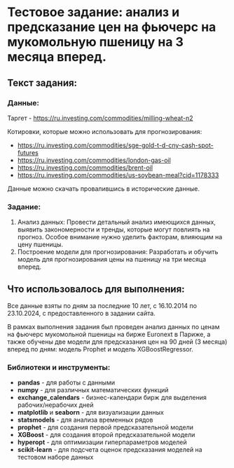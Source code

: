 # Тестовое задание: анализ и предсказание цен на фьючерс на мукомольную пшеницу на 3 месяца вперед.

## Текст задания:

### Данные: 
Таргет -  https://ru.investing.com/commodities/milling-wheat-n2 

Котировки, которые можно использовать для прогнозирования:
- https://ru.investing.com/commodities/sge-gold-t-d-cny-cash-spot-futures
- https://ru.investing.com/commodities/london-gas-oil
- https://ru.investing.com/commodities/brent-oil
- https://ru.investing.com/commodities/us-soybean-meal?cid=1178333

Данные можно скачать провалившись в исторические данные. 

### Задание:
1.	Анализ данных: Провести детальный анализ имеющихся данных, выявить закономерности и тренды, которые могут повлиять на прогноз. Особое внимание нужно уделить факторам, влияющим на цену пшеницы.
2.	Построение модели для прогнозирования: Разработать и обучить модель для прогнозирования цены на пшеницу на три месяца вперед.

## Что использовалось для выполнения:
Все данные взяты по дням за последние 10 лет, с 16.10.2014 по 23.10.2024, с предоставленного в задании сайта.

В рамках выполнения задания был проведен анализ данных по ценам на фьючерс мукомольной пшеницы на бирже Euronext в Париже, а также обучены две модели для предсказания цен на 90 дней (3 месяца) вперед по дням: модель Prophet и модель XGBoostRegressor.

### Библиотеки и инструменты:
- **pandas** - для работы с данными
- **numpy** - для различных математических функций
- **exchange_calendars** - бизнес-календари бирж для выделения рабочих/нерабочих дней
- **matplotlib** и **seaborn** - для визуализации данных
- **statsmodels** - для анализа временных рядов
- **prophet** - для создания первой предсказательной модели
- **XGBoost** - для создания второй предсказательной модели
- **hyperopt** - для оптимизации гиперпараметров моделей
- **scikit-learn** - для подсчета оценок предсказания моделей на тестовом наборе данных
